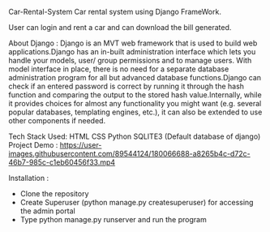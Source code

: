 Car-Rental-System
Car rental system using Django FrameWork.

User can login and rent a car and can download the bill generated.

About Django :
Django is an MVT web framework that is used to build web applications.Django has an in-built administration interface which lets you handle your models, user/ group permissions and to manage users. With model interface in place, there is no need for a separate database administration program for all but advanced database functions.Django can check if an entered password is correct by running it through the hash function and comparing the output to the stored hash value.Internally, while it provides choices for almost any functionality you might want (e.g. several popular databases, templating engines, etc.), it can also be extended to use other components if needed.

Tech Stack Used:
HTML
CSS
Python
SQLITE3 (Default database of django)
Project Demo :
https://user-images.githubusercontent.com/89544124/180066688-a8265b4c-d72c-46b7-985c-c1eb60456f33.mp4

Installation :
* Clone the repository
* Create Superuser (python manage.py createsuperuser) for accessing the admin portal
* Type python manage.py runserver and run the program

